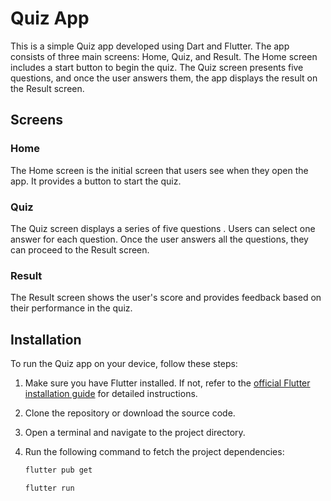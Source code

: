 # Quiz App

This is a simple Quiz app developed using Dart and Flutter. The app consists of three main screens: Home, Quiz, and Result. The Home screen includes a start button to begin the quiz. The Quiz screen presents five questions, and once the user answers them, the app displays the result on the Result screen.

## Screens

### Home

The Home screen is the initial screen that users see when they open the app. It provides a button to start the quiz.

### Quiz

The Quiz screen displays a series of five questions . Users can select one answer for each question. Once the user answers all the questions, they can proceed to the Result screen.

### Result

The Result screen shows the user's score and provides feedback based on their performance in the quiz.

## Installation

To run the Quiz app on your device, follow these steps:

1. Make sure you have Flutter installed. If not, refer to the [official Flutter installation guide](https://flutter.dev/docs/get-started/install) for detailed instructions.

2. Clone the repository or download the source code.

3. Open a terminal and navigate to the project directory.

4. Run the following command to fetch the project dependencies:

   ```bash
   flutter pub get

   flutter run
```
